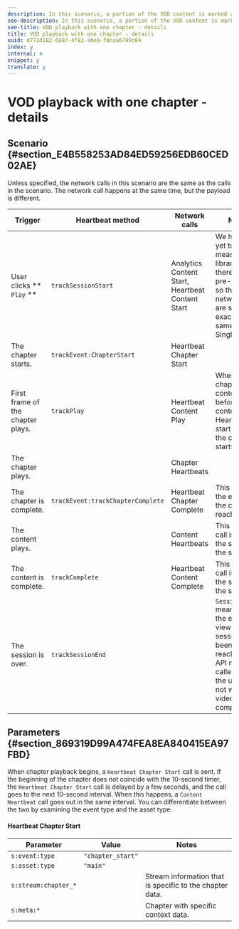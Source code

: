 ```yaml
---
description: In this scenario, a portion of the VOD content is marked as a chapter.
seo-description: In this scenario, a portion of the VOD content is marked as a chapter.
seo-title: VOD playback with one chapter - details
title: VOD playback with one chapter - details
uuid: d772d182-6887-4f82-abe0-f0caa6789c84
index: y
internal: n
snippet: y
translate: y
---
```


# VOD playback with one chapter - details


## Scenario {#section_E4B558253AD84ED59256EDB60CED02AE}

Unless specified, the network calls in this scenario are the same as the calls in the [](r_vhl_scenarios_mc-vod-40-no-interup-top.md) scenario. The network call happens at the same time, but the payload is different. 

| Trigger |Heartbeat method |Network calls |Notes |
|---|---|---|---|
| User clicks ** `Play` ** | `trackSessionStart`  |Analytics Content Start, Heartbeat Content Start |We have not yet told the measurement library that there is a pre-roll ad, so these network calls are still exactly the same as Single VoD. |
| The chapter starts. | `trackEvent:ChapterStart`  |Heartbeat Chapter Start |  |
| First frame of the chapter plays. | `trackPlay`  |Heartbeat Content Play |When chapter content plays before main content, the Heartbeats start when the chapter starts. |
| The chapter plays. |  |Chapter Heartbeats |  |
| The chapter is complete. | `trackEvent:trackChapterComplete`  |Heartbeat Chapter Complete |This is when the end of the chapter is reached. |
| The content plays. |  |Content Heartbeats |This network call is exactly the same as the [](r_vhl_scenarios_mc-vod-40-no-interup-top.md) scenario.  |
| The content is complete. | `trackComplete`  |Heartbeat Content Complete |This network call is exactly the same as the [](r_vhl_scenarios_mc-vod-40-no-interup-top.md) scenario.  |
| The session is over. | `trackSessionEnd`  |  | `SessionEnd` means that the end of a viewing session has been reached. This API must be called even if the user does not watch the video to completion.  |


## Parameters {#section_869319D99A474FEA8EA840415EA97FBD}

When chapter playback begins, a `Heartbeat Chapter Start` call is sent. If the beginning of the chapter does not coincide with the 10-second timer, the `Heartbeat Chapter Start` call is delayed by a few seconds, and the call goes to the next 10-second interval. 
When this happens, a `Content Heartbeat` call goes out in the same interval. You can differentiate between the two by examining the event type and the asset type: 

#### Heartbeat Chapter Start
| Parameter |Value |Notes |
|---|---|---|
| `s:event:type`  | `"chapter_start"`  |  |
| `s:asset:type`  | `"main"`  |  |
| `s:stream:chapter_*`  |  |Stream information that is specific to the chapter data. |
| `s:meta:*`  |  |Chapter with specific context data. |

